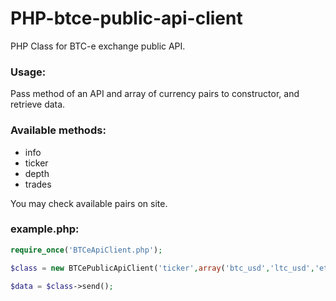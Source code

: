 # PHP-btce-public-api-client
PHP Class for BTC-e exchange public API.

### Usage: 

Pass method of an API and array of currency pairs to constructor, and retrieve data.

### Available methods:

* info
* ticker
* depth
* trades

You may check available pairs on site.

### example.php:

```php
require_once('BTCeApiClient.php');

$class = new BTCePublicApiClient('ticker',array('btc_usd','ltc_usd','eth_usd'));

$data = $class->send();
```
